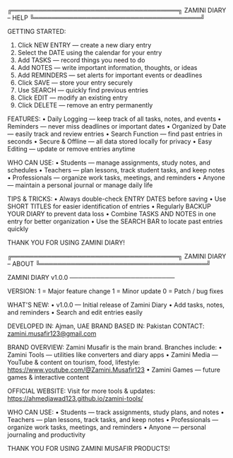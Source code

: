 ╔══════════════════════════════════════╗
           ZAMINI DIARY – HELP
╚══════════════════════════════════════╝

GETTING STARTED:
  1. Click NEW ENTRY — create a new diary entry
  2. Select the DATE using the calendar for your entry
  3. Add TASKS — record things you need to do
  4. Add NOTES — write important information, thoughts, or ideas
  5. Add REMINDERS — set alerts for important events or deadlines
  6. Click SAVE — store your entry securely
  7. Use SEARCH — quickly find previous entries
  8. Click EDIT — modify an existing entry
  9. Click DELETE — remove an entry permanently

FEATURES:
  • Daily Logging — keep track of all tasks, notes, and events
  • Reminders — never miss deadlines or important dates
  • Organized by Date — easily track and review entries
  • Search Function — find past entries in seconds
  • Secure & Offline — all data stored locally for privacy
  • Easy Editing — update or remove entries anytime

WHO CAN USE:
  • Students — manage assignments, study notes, and schedules
  • Teachers — plan lessons, track student tasks, and keep notes
  • Professionals — organize work tasks, meetings, and reminders
  • Anyone — maintain a personal journal or manage daily life

TIPS & TRICKS:
  • Always double-check ENTRY DATES before saving
  • Use SHORT TITLES for easier identification of entries
  • Regularly BACKUP YOUR DIARY to prevent data loss
  • Combine TASKS AND NOTES in one entry for better organization
  • Use the SEARCH BAR to locate past entries quickly

THANK YOU FOR USING ZAMINI DIARY!

╔══════════════════════════════════════╗
           ZAMINI DIARY – ABOUT
╚══════════════════════════════════════╝

ZAMINI DIARY v1.0.0
────────────────────────

VERSION:
  1 = Major feature change
  1 = Minor update
  0 = Patch / bug fixes

WHAT'S NEW:
  • v1.0.0 — Initial release of Zamini Diary
  • Add tasks, notes, and reminders
  • Search and edit entries easily

DEVELOPED IN: Ajman, UAE
BRAND BASED IN: Pakistan
CONTACT: zamini.musafir123@gmail.com

BRAND OVERVIEW:
  Zamini Musafir is the main brand. Branches include:
    • Zamini Tools — utilities like converters and diary apps
    • Zamini Media — YouTube & content on tourism, food, lifestyle:
        https://www.youtube.com/@Zamini.Musafir123
    • Zamini Games — future games & interactive content

OFFICIAL WEBSITE:
  Visit for more tools & updates:
    https://ahmedjawad123.github.io/zamini-tools/

WHO CAN USE:
  • Students — track assignments, study plans, and notes
  • Teachers — plan lessons, track tasks, and keep notes
  • Professionals — organize work tasks, meetings, and reminders
  • Anyone — personal journaling and productivity

THANK YOU FOR USING ZAMINI MUSAFIR PRODUCTS!

